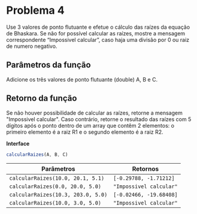 # Problema 4

Use 3 valores de ponto flutuante e efetue o cálculo das raízes da equação de Bhaskara. Se não for possível calcular as raízes, mostre a mensagem correspondente “Impossivel calcular”, caso haja uma divisão por 0 ou raiz de numero negativo.

## Parâmetros da função
Adicione os três valores de ponto flutuante (double) A, B e C.

## Retorno da função
Se não houver possibilidade de calcular as raízes, retorne a mensagem "Impossivel calcular". Caso contrário, retorne o resultado das raízes com 5 dígitos após o ponto dentro de um array que contêm 2 elementos: o primeiro elemento é a raiz R1 e o segundo elemento é a raiz R2.

**Interface**

```javascript
calcularRaizes(A, B, C)
```

| Parâmetros                         | Retornos                     |
|---------------------------------|---------------------------|
| `calcularRaizes(10.0, 20.1, 5.1)` | `[-0.29788, -1.71212]`      |
| `calcularRaizes(0.0, 20.0, 5.0)`  | `"Impossivel calcular"`     |
| `calcularRaizes(10.3, 203.0, 5.0)`| `[-0.02466, -19.68408]`     |
| `calcularRaizes(10.0, 3.0, 5.0)`  | `"Impossivel calcular"`     |


